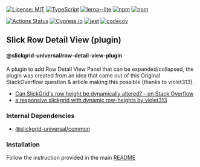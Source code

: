 [![License: MIT](https://img.shields.io/badge/License-MIT-yellow.svg)](https://opensource.org/licenses/MIT)
[![TypeScript](https://img.shields.io/badge/%3C%2F%3E-TypeScript-%230074c1.svg)](http://www.typescriptlang.org/)
[![lerna--lite](https://img.shields.io/badge/maintained%20with-lerna--lite-e137ff)](https://github.com/slickclub/lerna-lite)
[![npm](https://img.shields.io/npm/v/@slickgrid-universal/row-detail-view-plugin.svg)](https://www.npmjs.com/package/@slickgrid-universal/row-detail-view-plugin)
[![npm](https://img.shields.io/npm/dy/@slickgrid-universal/row-detail-view-plugin)](https://www.npmjs.com/package/@slickgrid-universal/row-detail-view-plugin)

[![Actions Status](https://github.com/slickclub/slickgrid-universal/workflows/CI%20Build/badge.svg)](https://github.com/slickclub/slickgrid-universal/actions)
[![Cypress.io](https://img.shields.io/badge/tested%20with-Cypress-04C38E.svg)](https://www.cypress.io/)
[![jest](https://jestjs.io/img/jest-badge.svg)](https://github.com/facebook/jest)
[![codecov](https://codecov.io/gh/slickclub/slickgrid-universal/branch/master/graph/badge.svg)](https://codecov.io/gh/slickclub/slickgrid-universal)

## Slick Row Detail View (plugin)
#### @slickgrid-universal/row-detail-view-plugin

A plugin to add Row Detail View Panel that can be expanded/collapsed, the plugin was created from an idea that came out of this Original StackOverflow question & article making this possible (thanks to violet313).
 * [Can SlickGrid's row height be dynamically altered? - on Stack Overflow](https://stackoverflow.com/questions/10535164/can-slickgrids-row-height-be-dynamically-altered#29399927)
 * [a responsive slickgrid with dynamic row-heights by violet313](https://violet313.github.io)

### Internal Dependencies
- [@slickgrid-universal/common](https://github.com/slickclub/slickgrid-universal/tree/master/packages/common)


### Installation
Follow the instruction provided in the main [README](https://github.com/slickclub/slickgrid-universal#installation)
